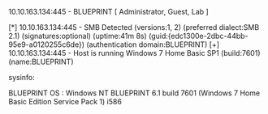 10.10.163.134:445     - BLUEPRINT [ Administrator, Guest, Lab ]



[*] 10.10.163.134:445     - SMB Detected (versions:1, 2) (preferred dialect:SMB 2.1) (signatures:optional) (uptime:41m 8s) (guid:{edc1300e-2dbc-44bb-95e9-a0120255c6de}) (authentication domain:BLUEPRINT)
[+] 10.10.163.134:445     -   Host is running Windows 7 Home Basic SP1 (build:7601) (name:BLUEPRINT)


sysinfo: 

BLUEPRINT
OS          : Windows NT BLUEPRINT 6.1 build 7601 (Windows 7 Home Basic Edition Service Pack 1) i586